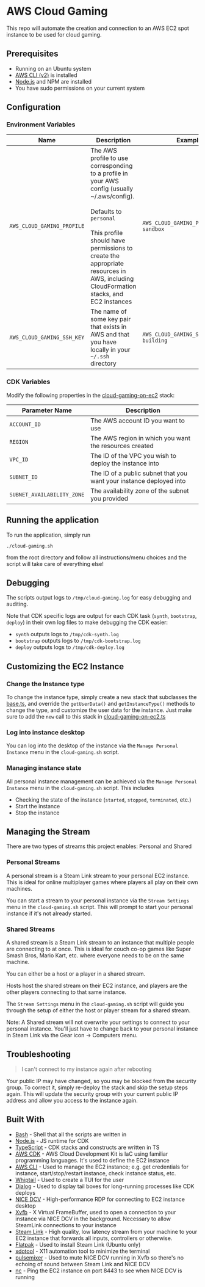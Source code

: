 # AWS Cloud Gaming
This repo will automate the creation and connection to an AWS EC2 spot instance to be used for cloud gaming.

## Prerequisites

* Running on an Ubuntu system
* [AWS CLI (v2)](https://awscli.amazonaws.com/awscli-exe-linux-x86_64.zip) is installed
* [Node.js](https://linuxize.com/post/how-to-install-node-js-on-ubuntu-22-04/) and NPM are installed
* You have sudo permissions on your current system

## Configuration

### Environment Variables

| Name                       | Description                                                                                                                                                                                                                                                                  | Example                                  |
|----------------------------|------------------------------------------------------------------------------------------------------------------------------------------------------------------------------------------------------------------------------------------------------------------------------|------------------------------------------|
| `AWS_CLOUD_GAMING_PROFILE` | The AWS profile to use corresponding to a profile in your AWS config (usually ~/.aws/config).<br/><br/> Defaults to `personal`<br/><br/> This profile should have permissions to create the appropriate resources in AWS, including CloudFormation stacks, and EC2 instances | `AWS_CLOUD_GAMING_PROFILE=uber-sandbox`  |
| `AWS_CLOUD_GAMING_SSH_KEY` | The name of some key pair that exists in AWS and that you have locally in your `~/.ssh` directory                                                                                                                                                                            | `AWS_CLOUD_GAMING_SSH_KEY=team-building` |

### CDK Variables
Modify the following properties in the [cloud-gaming-on-ec2](cdk/bin/cloud-gaming-on-ec2.ts) stack:

| Parameter Name             | Description                                                         |
|----------------------------|---------------------------------------------------------------------|
| `ACCOUNT_ID`               | The AWS account ID you want to use                                  |
| `REGION`                   | The AWS region in which you want the resources created              |
| `VPC_ID`                   | The ID of the VPC you wish to deploy the instance into              |
| `SUBNET_ID`                | The ID of a public subnet that you want your instance deployed into |
| `SUBNET_AVAILABILITY_ZONE` | The availability zone of the subnet you provided                    |

## Running the application
To run the application, simply run 
```shell
./cloud-gaming.sh
```
from the root directory and follow all instructions/menu choices and the script will take care of everything else!

## Debugging
The scripts output logs to `/tmp/cloud-gaming.log` for easy debugging and auditing.

Note that CDK specific logs are output for each CDK task (`synth`, `bootstrap`, `deploy`) in their own log files to make debugging the CDK easier:

* `synth` outputs logs to `/tmp/cdk-synth.log`
* `bootstrap` outputs logs to `/tmp/cdk-bootstrap.log`
* `deploy` outputs logs to `/tmp/cdk-deploy.log`

## Customizing the EC2 Instance

### Change the Instance type

To change the instance type, simply create a new stack that subclasses the [base.ts](cdk/lib/base.ts), and override the `getUserData()` and `getInstanceType()`
methods to change the type, and customize the user data for the instance. Just make sure to add the `new` call to this stack in [cloud-gaming-on-ec2.ts](cdk/bin/cloud-gaming-on-ec2.ts)

### Log into instance desktop

You can log into the desktop of the instance via the `Manage Personal Instance` menu in the `cloud-gaming.sh` script.

### Managing instance state

All personal instance management can be achieved via the `Manage Personal Instance` menu in the `cloud-gaming.sh` script.
This includes

* Checking the state of the instance (`started`, `stopped`, `terminated`, etc.)
* Start the instance
* Stop the instance

## Managing the Stream

There are two types of streams this project enables: Personal and Shared

### Personal Streams

A personal stream is a Steam Link stream to your personal EC2 instance. This is ideal for online multiplayer games where players all play on their own machines.

You can start a stream to your personal instance via the `Stream Settings` menu in the `cloud-gaming.sh` script. This will prompt to start your personal instance if it's not already started.

### Shared Streams

A shared stream is a Steam Link stream to an instance that multiple people are connecting to at once. This is ideal for couch co-op games like Super Smash Bros, Mario Kart, etc.
where everyone needs to be on the same machine.

You can either be a host or a player in a shared stream.

Hosts host the shared stream on their EC2 instance, and players are the other players connecting to that same instance.

The `Stream Settings` menu in the `cloud-gaming.sh` script will guide you through the setup of either the host or player stream for a shared stream.

Note: A Shared stream will not overwrite your settings to connect to your personal instance. You'll just have to change back to your personal instance in Steam Link via the Gear icon -> Computers menu.

## Troubleshooting
> I can't connect to my instance again after rebooting

Your public IP may have changed, so you may be blocked from the security group. To correct it, simply re-deploy the stack and skip the setup steps again.
This will update the security group with your current public IP address and allow you access to the instance again.

## Built With
* [Bash](https://www.gnu.org/software/bash/) - Shell that all the scripts are written in
* [Node.js](https://nodejs.org/en/) - JS runtime for CDK
* [TypeScript](https://www.typescriptlang.org/) - CDK stacks and constructs are written in TS
* [AWS CDK](https://aws.amazon.com/cdk/) - AWS Cloud Development Kit is IaC using familiar programming languages. It's used to define the EC2 instance
* [AWS CLI](https://aws.amazon.com/cli/) - Used to manage the EC2 instance; e.g. get credentials for instance, start/stop/restart instance, check instance status, etc.
* [Whiptail](https://linux.die.net/man/1/whiptail) - Used to create a TUI for the user
* [Dialog](https://linux.die.net/man/1/dialog) - Used to display tail boxes for long-running processes like CDK deploys
* [NICE DCV](https://aws.amazon.com/hpc/dcv/) - High-performance RDP for connecting to EC2 instance desktop
* [Xvfb](https://www.x.org/archive/X11R7.6/doc/man/man1/Xvfb.1.xhtml) - X Virtual FrameBuffer, used to open a connection to your instance via NICE DCV in the background. Necessary to allow SteamLink connections to your instance
* [Steam Link](https://store.steampowered.com/app/353380/Steam_Link/) - High quality, low latency stream from your machine to your EC2 instance that forwards all inputs, controllers or otherwise.
* [Flatpak](https://flatpak.org/) - Used to install Steam Link (Ubuntu only)
* [xdotool](https://manpages.ubuntu.com/manpages/trusty/man1/xdotool.1.html) - X11 automation tool to minimize the terminal
* [pulsemixer](https://github.com/GeorgeFilipkin/pulsemixer) - Used to mute NICE DCV running in Xvfb so there's no echoing of sound between Steam Link and NICE DCV
* [nc](http://netcat.sourceforge.net/) - Ping the EC2 instance on port 8443 to see when NICE DCV is running